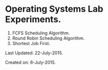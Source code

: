 # Operating Systems Lab Experiments.


1. FCFS Scheduling Algorithm.
2. Round Robin Scheduling Algorithm.
3. Shortest Job First.


Last Updated: 22-July-2015.

Created on: 6-July-2015.
